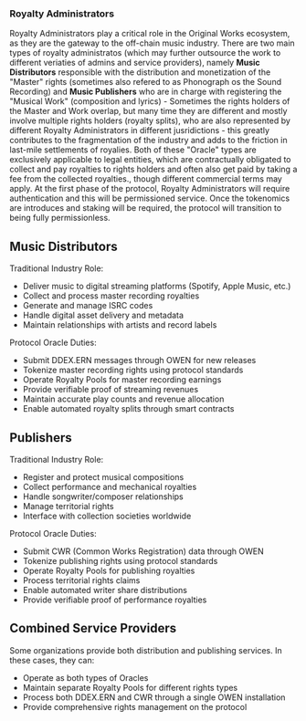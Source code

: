 ### Royalty Administrators

Royalty Administrators play a critical role in the Original Works ecosystem, as they are the gateway to the off-chain music industry. There are two main types of royalty administratos (which may further outsource the work to different veriaties of admins and service providers), namely **Music Distributors** responsible with the distribution and monetization of the "Master" rights (sometimes also refered to as Phonograph os the Sound Recording) and **Music Publishers** who are in charge with registering the "Musical Work" (composition and lyrics) - Sometimes the rights holders of the Master and Work overlap, but many time they are different and mostly involve multiple rights holders (royalty splits), who are also represented by different Royalty Administrators in different jusridictions - this greatly contributes to the fragmentation of the industry and adds to the friction in last-mile settlements of royalies. Both of these "Oracle" types are exclusively applicable to legal entities, which are contractually obligated to collect and pay royalties to rights holders and often also get paid by taking a fee from the collected royalties., though different commercial terms may apply. At the first phase of the protocol, Royalty Administrators will require authentication and this will be permissioned service. Once the tokenomics are introduces and staking will be required, the protocol will transition to being fully permissionless.

## Music Distributors

Traditional Industry Role:
- Deliver music to digital streaming platforms (Spotify, Apple Music, etc.)
- Collect and process master recording royalties
- Generate and manage ISRC codes
- Handle digital asset delivery and metadata
- Maintain relationships with artists and record labels

Protocol Oracle Duties:
- Submit DDEX.ERN messages through OWEN for new releases
- Tokenize master recording rights using protocol standards
- Operate Royalty Pools for master recording earnings
- Provide verifiable proof of streaming revenues
- Maintain accurate play counts and revenue allocation
- Enable automated royalty splits through smart contracts

## Publishers

Traditional Industry Role:
- Register and protect musical compositions
- Collect performance and mechanical royalties
- Handle songwriter/composer relationships
- Manage territorial rights
- Interface with collection societies worldwide

Protocol Oracle Duties:
- Submit CWR (Common Works Registration) data through OWEN
- Tokenize publishing rights using protocol standards
- Operate Royalty Pools for publishing royalties
- Process territorial rights claims
- Enable automated writer share distributions
- Provide verifiable proof of performance royalties

## Combined Service Providers

Some organizations provide both distribution and publishing services. In these cases, they can:
- Operate as both types of Oracles
- Maintain separate Royalty Pools for different rights types
- Process both DDEX.ERN and CWR through a single OWEN installation
- Provide comprehensive rights management on the protocol

